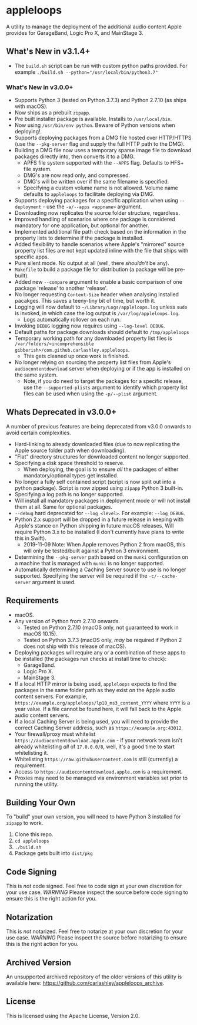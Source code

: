 # appleloops
A utility to manage the deployment of the additional audio content Apple provides for GarageBand, Logic Pro X, and MainStage 3.

## What's New in v3.1.4+
- The `build.sh` script can be run with custom python paths provided. For example `./build.sh --python="/usr/local/bin/python3.7"`

### What's New in v3.0.0+
- Supports Python 3 (tested on Python 3.7.3) and Python 2.7.10 (as ships with macOS).
- Now ships as a prebuilt `zipapp`.
- Pre built installer package is available. Installs to `/usr/local/bin`.
- Now using `/usr/bin/env python`. Beware of Python versions when deploying!.
- Supports deploying packages from a DMG file hosted over HTTP/HTTPS (use the `--pkg-server` flag and supply the full HTTP path to the DMG).
- Building a DMG file now uses a temporary sparse image file to download packages directly into, then converts it to a DMG.
  - APFS file system supported with the `--APFS` flag. Defaults to HFS+ file system.
  - DMG's are now read only, and compressed.
  - DMG's will be written over if the same filename is specified.
  - Specifying a custom volume name is not allowed. Volume name defaults to `appleloops` to facilitate deploying via DMG.
- Supports deploying packages for a specific application when using `--deployment` - use the `-a/--apps <appname>` argument.
- Downloading now replicates the source folder structure, regardless.
- Improved handling of scenarios where one package is considered mandatory for one application, but optional for another.
- Implemented additional file path check based on the information in the property lists to determine if the package is installed.
- Added flexibility to handle scenarios where Apple's "mirrored" source property list files are not kept updated inline with the file that ships with specific apps.
- Pure silent mode. No output at all (well, there _shouldn't_ be any).
- `Makefile` to build a package file for distribution (a package will be pre-built).
- Added new `--compare` argument to enable a basic comparison of one package 'release' to another 'release'.
- No longer requesting `Content-Size` header when analysing installed pacakges. This saves a teeny-tiny bit of time, but worth it.
- Logging will now default to `~/Library/Logs/appleloops.log` unless `sudo` is invoked, in which case the log output is `/var/log/appleloops.log`.
  - Logs automatically rollover on each run.
- Invoking `DEBUG` logging now requires using `--log-level DEBUG`.
- Default paths for package downloads should default to `/tmp/appleloops`
- Temporary working path for any downloaded property list files is `/var/folders/<incomprehensible gibberish>/com.github.carlashley.appleloops`.
  - This gets cleaned up once work is finished.
- No longer relying on sourcing the property list files from Apple's `audiocontentdownload` server when deploying or if the app is installed on the same system.
  - Note, if you do need to target the packages for a specific release, use the `--supported-plists` argument to identify which property list files can be used when using the `-p/--plist` argument.

## Whats Deprecated in v3.0.0+
A number of previous features are being deprecated from v3.0.0 onwards to avoid certain complexities.
- Hard-linking to already downloaded files (due to now replicating the Apple source folder path when downloading).
- "Flat" directory structures for downloaded content no longer supported.
- Specifying a disk space threshold to reserve.
  - When deploying, the goal is to ensure _all_ the packages of either mandatory/optional types get installed.
- No longer a fully self contained script (script is now split out into a python package). Script is now zipped using `zipapp` Python 3 built-in.
- Specifying a log path is no longer supported.
- Will install all mandatory packages in deployment mode or will not install them at all. Same for optional packages.
- `--debug` hard deprecated for `--log <level>`. For example: `--log DEBUG`.
- Python 2.x support will be dropped in a future release in keeping with Apple's stance on Python shipping in future macOS releases. Will require Python 3.x to be installed (I don't currently have plans to write this in Swift).
  - 2019-11-09 Note: When Apple removes Python 2 from macOS, this will only be tested/built against a Python 3 environment.
- Determining the `--pkg-server` path based on the `munki` configuration on a machine that is managed with `munki` is no longer supported.
- Automatically determining a Caching Server source to use is no longer supported. Specifying the server will be required if the `-c/--cache-server` argument is used.

## Requirements
- macOS.
- Any version of Python from 2.7.10 onwards.
  - Tested on Python 2.7.10 (macOS only, not guaranteed to work in macOS 10.15).
  - Tested on Python 3.7.3 (macOS only, _may_ be required if Python 2 does not ship with this release of macOS).
- Deploying packages will require any or a combination of these apps to be installed (the packages run checks at install time to check):
  - GarageBand.
  - Logic Pro X.
  - MainStage 3.
- If a local HTTP mirror is being used, `appleloops` expects to find the packages in the same folder path as they exist on the Apple audio content servers. For example, `https://example.org/appleloops/lp10_ms3_content_YYYY` where `YYYY` is a year value. If a file cannot be found here, it will fall back to the Apple audio content servers.
- If a local Caching Server is being used, you will need to provide the correct Caching Server address, such as `https://example.org:43012`.
- Your firewall/proxy must whitelist `https://audiocontentdownload.apple.com` - if your network team isn't already whitelisting _all_ of `17.0.0.0/8`, well, it's a good time to start whitelisting it.
- Whitelisting `https://raw.githubusercontent.com` is still (currently) a requirement.
- Access to `https://audiocontentdownload.apple.com` is a requirement.
- Proxies may need to be managed via environment variables set prior to running the utility.

## Building Your Own
To "build" your own version, you will need to have Python 3 installed for `zipapp` to work.
1. Clone this repo.
1. `cd appleloops`
1. `./build.sh`
1. Package gets built into `dist/pkg`

## Code Signing
This is _not_ code signed. Feel free to code sign at your own discretion for your use case.
*WARNING* Please inspect the source before code signing to ensure this is the right action for you.

## Notarization
This is _not_ notarized. Feel free to notarize at your own discretion for your use case.
*WARNING* Please inspect the source before notarizing to ensure this is the right action for you.

## Archived Version
An unsupported archived repository of the older versions of this utility is available here: https://github.com/carlashley/appleloops_archive.

## License
This is licensed using the Apache License, Version 2.0.
